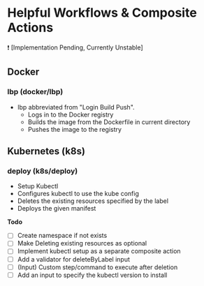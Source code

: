 # Helpful Workflows & Composite Actions

❗ [Implementation Pending, Currently Unstable]

## Docker

### lbp (docker/lbp)

- lbp abbreviated from "Login Build Push".
    - Logs in to the Docker registry
    - Builds the image from the Dockerfile in current directory
    - Pushes the image to the registry

## Kubernetes (k8s)

### deploy (k8s/deploy)

- Setup Kubectl
- Configures kubectl to use the kube config
- Deletes the existing resources specified by the label
- Deploys the given manifest

**Todo**

- [ ] Create namespace if not exists
- [ ] Make Deleting existing resources as optional
- [ ] Implement kubectl setup as a separate composite action
- [ ] Add a validator for deleteByLabel input
- [ ] (Input) Custom step/command to execute after deletion
- [ ] Add an input to specify the kubectl version to install
